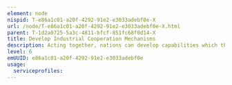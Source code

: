 ```yaml
---
element: node
nispid: T-e86a1c01-a20f-4292-91e2-e3033adebf0e-X
url: /node/T-e86a1c01-a20f-4292-91e2-e3033adebf0e-X.html
parent: T-1d2a0725-5a3c-4811-bfcf-851fc68f0d14-X
title: Develop Industrial Cooperation Mechanisms
description: Acting together, nations can develop capabilities which they could not afford individually, for example by sharing the often considerable development costs of complex military capabilities, and achieving savings simply through economies of scale. Cooperating groups of nations may take different forms, such as a small group of nations led by another nation, or strategic sharing by those who are close together in terms of geography, culture or common equipment requirements.
level: 6
emUUID: e86a1c01-a20f-4292-91e2-e3033adebf0e
usage:
  serviceprofiles:
---
```

